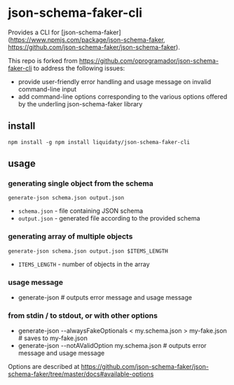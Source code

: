 # json-schema-faker-cli

Provides a CLI for [json-schema-faker](https://www.npmjs.com/package/json-schema-faker, https://github.com/json-schema-faker/json-schema-faker).

This repo is forked from https://github.com/oprogramador/json-schema-faker-cli to address the following issues:
* provide user-friendly error handling and usage message on invalid command-line input
* add command-line options corresponding to the various options offered by the underling json-schema-faker library

## install

`npm install -g npm install liquidaty/json-schema-faker-cli`

## usage

### generating single object from the schema
`generate-json schema.json output.json`

- `schema.json` - file containing JSON schema
- `output.json` - generated file according to the provided schema

### generating array of multiple objects
`generate-json schema.json output.json $ITEMS_LENGTH`

- `ITEMS_LENGTH` - number of objects in the array

### usage message
*  generate-json # outputs error message and usage message

### from stdin / to stdout, or with other options
*  generate-json --alwaysFakeOptionals < my.schema.json > my-fake.json # saves to my-fake.json
*  generate-json --notAValidOption my.schema.json # outputs error message and usage message

Options are described at https://github.com/json-schema-faker/json-schema-faker/tree/master/docs#available-options

